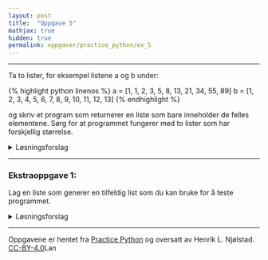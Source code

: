 ```yaml
---
layout: post
title:  "Oppgave 5"
mathjax: true
hidden: true
permalink: oppgaver/practice_python/ex_5
---
```

___
Ta to lister, for eksempel listene a og b under:

{% highlight python linenos %}
    a = [1, 1, 2, 3, 5, 8, 13, 21, 34, 55, 89]
    b = [1, 2, 3, 4, 5, 6, 7, 8, 9, 10, 11, 12, 13]
{% endhighlight %}

og skriv et program som returnerer en liste som bare inneholder de felles elementene.
Sørg for at programmet fungerer med to lister som har forskjellig størrelse.


<details>
<summary>Løsningsforslag</summary>
<p>
{% highlight python linenos %}
{% include vis_kode/PP/Ex_5a.py %}
{% endhighlight %}
</p>

</details>

___

### Ekstraoppgave 1:
Lag en liste som generer en tilfeldig list som du kan bruke for å teste programmet.


<details>
<summary>Løsningsforslag</summary>
<p>
{% highlight python linenos %}
{% include vis_kode/PP/Ex_5b.py %}
{% endhighlight %}
</p>

</details>

____

Oppgavene er hentet fra <a href="https://www.practicepython.org/exercise/2014/03/05/05-list-overlap.html" target="_blank">Practice Python</a> og oversatt av Henrik L. Njølstad. [CC-BY-4.0](https://creativecommons.org/licenses/by/4.0/)Lan 